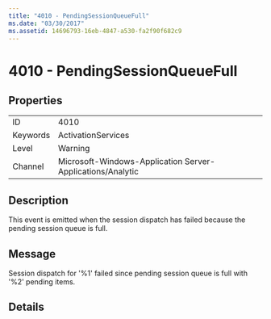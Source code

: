 ```yaml
---
title: "4010 - PendingSessionQueueFull"
ms.date: "03/30/2017"
ms.assetid: 14696793-16eb-4847-a530-fa2f90f682c9
---
```

# 4010 - PendingSessionQueueFull

## Properties  
  
|||  
|-|-|  
|ID|4010|  
|Keywords|ActivationServices|  
|Level|Warning|  
|Channel|Microsoft-Windows-Application Server-Applications/Analytic|  
  
## Description  

 This event is emitted when the session dispatch has failed because the pending session queue is full.  
  
## Message  

 Session dispatch for '%1' failed since pending session queue is full with '%2' pending items.  
  
## Details
